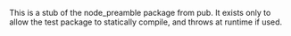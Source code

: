 This is a stub of the node_preamble package from pub. It exists only to allow
the test package to statically compile, and throws at runtime if used.
